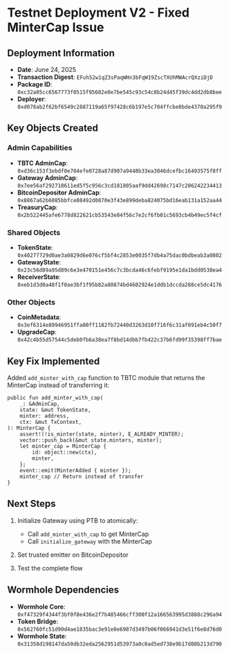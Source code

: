 # Testnet Deployment V2 - Fixed MinterCap Issue

## Deployment Information
- **Date**: June 24, 2025
- **Transaction Digest**: `EFuh52w1qZ3sPaqWHn3bFqW19ZscTXUhMWAcrQXziDjD`
- **Package ID**: `0xc32a05cc6567773f0515f95682e0e7be545c93c54c8b24d45f39dc4dd2db8bee`
- **Deployer**: `0xd078ab2f62bf6549c2887119a65f97428c6b197e5c704ffcbe0bde4370a295f9`

## Key Objects Created

### Admin Capabilities
- **TBTC AdminCap**: `0xd36c153f3ebdf0e704efe0728a87d907a9448b33ea3846dcefbc16493575f8ff`
- **Gateway AdminCap**: `0x7ee56af292718611ed5f5c956c3cd181805aaf9dd42698c7147c206242234413`
- **BitcoinDepositor AdminCap**: `0x8867a62b6085bbfce08492d0870e3f43e899deba824075bd16eab131a152aa44`
- **TreasuryCap**: `0x2b522445afe6778d822621cb53543e84f56c7e2cf6fb01c5693cb4b49ec5f4cf`

### Shared Objects
- **TokenState**: `0x40277729d0ae3a0829d6e076cf5bf4c2853e0035f7db4a75dac0bdbeab3a0802`
- **GatewayState**: `0x23c56d89a95d89c6e3e470151e456c7c3bcda46c6febf9195e1da1bdd0538ea4`
- **ReceiverState**: `0xeb1d3d0a48f1f0ae3bf1f95b82a80874bd4602924e1ddb1dccda288ce5dc4176`

### Other Objects
- **CoinMetadata**: `0x3ef6314e89946951ffa00ff1182fb72440d3263d10f716f6c31af091eb4c50f7`
- **UpgradeCap**: `0x42c4b55d57544c5deb0fb6a38ea7f8bd14dbb7fb422c37b6fd99f35398ff7bae`

## Key Fix Implemented

Added `add_minter_with_cap` function to TBTC module that returns the MinterCap instead of transferring it:

```move
public fun add_minter_with_cap(
    _: &AdminCap,
    state: &mut TokenState,
    minter: address,
    ctx: &mut TxContext,
): MinterCap {
    assert!(!is_minter(state, minter), E_ALREADY_MINTER);
    vector::push_back(&mut state.minters, minter);
    let minter_cap = MinterCap {
        id: object::new(ctx),
        minter,
    };
    event::emit(MinterAdded { minter });
    minter_cap // Return instead of transfer
}
```

## Next Steps

1. Initialize Gateway using PTB to atomically:
   - Call `add_minter_with_cap` to get MinterCap
   - Call `initialize_gateway` with the MinterCap
   
2. Set trusted emitter on BitcoinDepositor
3. Test the complete flow

## Wormhole Dependencies
- **Wormhole Core**: `0xf47329f4344f3bf0f8e436e2f7b485466cff300f12a166563995d3888c296a94`
- **Token Bridge**: `0x562760fc51d90d4ae1835bac3e91e0e6987d3497b06f066941d3e51f6e8d76d0`
- **Wormhole State**: `0x31358d198147da50db32eda2562951d53973a0c0ad5ed738e9b17d88b213d790`